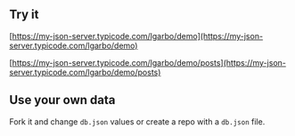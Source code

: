 ## Try it

[https://my-json-server.typicode.com/lgarbo/demo](https://my-json-server.typicode.com/lgarbo/demo)

[https://my-json-server.typicode.com/lgarbo/demo/posts](https://my-json-server.typicode.com/lgarbo/demo/posts)

## Use your own data

Fork it and change `db.json` values or create a repo with a `db.json` file.
